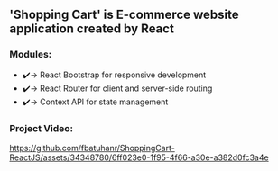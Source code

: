 ## 'Shopping Cart' is E-commerce website application created by React
### Modules:
<ul>
    <li>
        ✔️-> React Bootstrap for responsive development
    </li>
    <li>
        ✔️-> React Router for client and server-side routing
    </li>
    <li>
        ✔️-> Context API for state management
    </li>
</ul>

### Project Video:



https://github.com/fbatuhanr/ShoppingCart-ReactJS/assets/34348780/6ff023e0-1f95-4f66-a30e-a382d0fc3a4e

